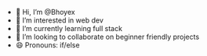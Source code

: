- 👋 Hi, I’m @Bhoyex
- 👀 I’m interested in web dev
- 🌱 I’m currently learning full stack
- 💞️ I’m looking to collaborate on beginner friendly projects
- 😄 Pronouns: if/else          

<!---
Bhoyex/Bhoyex is a ✨ special ✨ repository because its `README.md` (this file) appears on your GitHub profile.
You can click the Preview link to take a look at your changes.
--->
